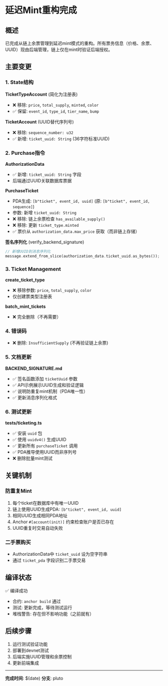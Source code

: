 # 延迟Mint重构完成

## 概述

已完成从链上余票管理到延迟mint模式的重构。所有票务信息（价格、余票、UUID）现由后端管理，链上仅在mint时验证后端授权。

## 主要变更

### 1. State结构

**TicketTypeAccount** (简化为注册表)
- ❌ 移除: `price`, `total_supply`, `minted`, `color`
- ✅ 保留: `event_id`, `type_id`, `tier_name`, `bump`

**TicketAccount** (UUID替代序列号)
- ❌ 移除: `sequence_number: u32`
- ✅ 新增: `ticket_uuid: String` (36字符标准UUID)

### 2. Purchase指令

**AuthorizationData**
- ✅ 新增: `ticket_uuid: String` 字段
- 后端通过UUID关联数据库票据

**PurchaseTicket**
- PDA生成: `[b"ticket", event_id, uuid]` (原: `[b"ticket", event_id, sequence]`)
- 参数: 新增 `ticket_uuid: String`
- ❌ 移除: 链上余票检查 `has_available_supply()`
- ❌ 移除: 更新 `ticket_type.minted`
- ✅ 票价从 `authorization_data.max_price` 获取（而非链上存储）

**签名序列化** (verify_backend_signature)
```rust
// 新增UUID到消息序列化
message.extend_from_slice(authorization_data.ticket_uuid.as_bytes());
```

### 3. Ticket Management

**create_ticket_type**
- ❌ 移除参数: `price`, `total_supply`, `color`
- 仅创建票类型注册表

**batch_mint_tickets**
- ❌ 完全删除（不再需要）

### 4. 错误码

- ❌ 删除: `InsufficientSupply` (不再验证链上余票)

### 5. 文档更新

**BACKEND_SIGNATURE.md**
- ✅ 签名函数添加 `ticketUuid` 参数
- ✅ API示例展示UUID生成和验证逻辑
- ✅ 说明防重复mint机制（PDA唯一性）
- ✅ 更新消息序列化格式

### 6. 测试更新

**tests/ticketing.ts**
- ✅ 安装 `uuid` 包
- ✅ 使用 `uuidv4()` 生成UUID
- ✅ 更新所有 `purchaseTicket` 调用
- ✅ PDA推导使用UUID而非序列号
- ❌ 删除批量mint测试

## 关键机制

### 防重复Mint
1. 每个ticket在数据库中有唯一UUID
2. 链上使用UUID生成PDA: `[b"ticket", event_id, uuid]`
3. 相同UUID生成相同PDA地址
4. Anchor `#[account(init)]` 约束检查账户是否已存在
5. UUID重复时交易自动失败

### 二手票购买
- AuthorizationData中 `ticket_uuid` 设为空字符串
- 通过 `ticket_pda` 字段识别二手票交易

## 编译状态

✅ 编译成功
- 合约: `anchor build` 通过
- 测试: 更新完成，等待测试运行
- 堆栈警告: 存在但不影响功能（之前就有）

## 后续步骤

1. 运行测试验证功能
2. 部署到devnet测试
3. 后端实施UUID管理和余票控制
4. 更新前端集成

---
**完成时间**: $(date)
**分支**: pluto

